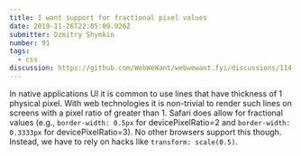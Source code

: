 ```yaml
---
title: I want support for fractional pixel values
date: 2019-11-26T22:05:09.926Z
submitter: Dzmitry Shymkin
number: 91
tags:
  - css
discussion: https://github.com/WebWeWant/webwewant.fyi/discussions/114
---
```

In native applications UI it is common to use lines that have thickness of 1 physical pixel. With web technologies it is non-trivial to render such lines on screens with a pixel ratio of greater than 1. Safari does allow for fractional values (e.g., `border-width: 0.5px` for devicePixelRatio=2 and `border-width: 0.3333px` for devicePixelRatio=3).
 No other browsers support this though. Instead, we have to rely on hacks like `transform: scale(0.5)`.
